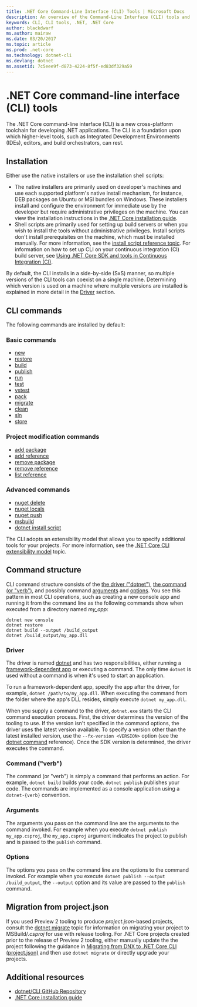 ```yaml
---
title: .NET Core Command-Line Interface (CLI) Tools | Microsoft Docs
description: An overview of the Command-Line Interface (CLI) tools and features.
keywords: CLI, CLI tools, .NET, .NET Core
author: blackdwarf
ms.author: mairaw
ms.date: 03/20/2017
ms.topic: article
ms.prod: .net-core
ms.technology: dotnet-cli
ms.devlang: dotnet
ms.assetid: 7c5eee9f-d873-4224-8f5f-ed83df329a59
---
```


# .NET Core command-line interface (CLI) tools

The .NET Core command-line interface (CLI) is a new cross-platform toolchain for developing .NET applications. The CLI is a foundation upon which higher-level tools, such as Integrated Development Environments (IDEs), editors, and build orchestrators, can rest.

## Installation

Either use the native installers or use the installation shell scripts:

* The native installers are primarily used on developer's machines and use each supported platform's native install mechanism, for instance, DEB packages on Ubuntu or MSI bundles on Windows. These installers install and configure the environment for immediate use by the developer but require administrative privileges on the machine. You can view the installation instructions in the [.NET Core installation guide](https://aka.ms/dotnetcoregs).
* Shell scripts are primarily used for setting up build servers or when you wish to install the tools without administrative privileges. Install scripts don't install prerequisites on the machine, which must be installed manually. For more information, see the [install script reference topic](dotnet-install-script.md). For information on how to set up CLI on your continuous integration (CI) build server, see [Using .NET Core SDK and tools in Continuous Integration (CI)](using-ci-with-cli.md).

By default, the CLI installs in a side-by-side (SxS) manner, so multiple versions of the CLI tools can coexist on a single machine. Determining which version is used on a machine where multiple versions are installed is explained in more detail in the [Driver](#driver) section.

## CLI commands

The following commands are installed by default:

### Basic commands

* [new](dotnet-new.md)
* [restore](dotnet-restore.md)
* [build](dotnet-build.md)
* [publish](dotnet-publish.md)
* [run](dotnet-run.md)
* [test](dotnet-test.md)
* [vstest](dotnet-vstest.md)
* [pack](dotnet-pack.md)
* [migrate](dotnet-migrate.md)
* [clean](dotnet-clean.md)
* [sln](dotnet-sln.md)
* [store](dotnet-store.md)

### Project modification commands

* [add package](dotnet-add-package.md)
* [add reference](dotnet-add-reference.md)
* [remove package](dotnet-remove-package.md)
* [remove reference](dotnet-remove-reference.md)
* [list reference](dotnet-list-reference.md)

### Advanced commands

* [nuget delete](dotnet-nuget-delete.md)
* [nuget locals](dotnet-nuget-locals.md)
* [nuget push](dotnet-nuget-push.md)
* [msbuild](dotnet-msbuild.md)
* [dotnet install script](dotnet-install-script.md)

The CLI adopts an extensibility model that allows you to specify additional tools for your projects. For more information, see the [.NET Core CLI extensibility model](extensibility.md) topic.

## Command structure

CLI command structure consists of the [the driver ("dotnet")](#driver), [the command (or "verb")](#command-verb), and possibly command [arguments](#arguments) and [options](#options). You see this pattern in most CLI operations, such as creating a new console app and running it from the command line as the following commands show when executed from a directory named *my_app*:

```console
dotnet new console
dotnet restore
dotnet build --output /build_output
dotnet /build_output/my_app.dll
```

### Driver

The driver is named [dotnet](dotnet.md) and has two responsibilities, either running a [framework-dependent app](../app-types.md) or executing a command. The only time `dotnet` is used without a command is when it's used to start an application.

To run a framework-dependent app, specify the app after the driver, for example, `dotnet /path/to/my_app.dll`. When executing the command from the folder where the app's DLL resides, simply execute `dotnet my_app.dll`.

When you supply a command to the driver, `dotnet.exe` starts the CLI command execution process. First, the driver determines the version of the tooling to use. If the version isn't specified in the command options, the driver uses the latest version available. To specify a version other than the latest installed version, use the `--fx-version <VERSION>` option (see the [dotnet command](dotnet.md) reference). Once the SDK version is determined, the driver executes the command.

### Command ("verb")

The command (or "verb") is simply a command that performs an action. For example, `dotnet build` builds your code. `dotnet publish` publishes your code. The commands are implemented as a console application using a `dotnet-{verb}` convention. 

### Arguments

The arguments you pass on the command line are the arguments to the command invoked. For example when you execute `dotnet publish my_app.csproj`, the `my_app.csproj` argument indicates the project to publish and is passed to the `publish` command.

### Options

The options you pass on the command line are the options to the command invoked. For example when you execute `dotnet publish --output /build_output`, the `--output` option and its value are passed to the `publish` command. 

## Migration from project.json

If you used Preview 2 tooling to produce *project.json*-based projects, consult the [dotnet migrate](dotnet-migrate.md) topic for information on migrating your project to MSBuild/*.csproj* for use with release tooling. For .NET Core projects created prior to the release of Preview 2 tooling, either manually update the the project following the guidance in [Migrating from DNX to .NET Core CLI (project.json)](../migration/from-dnx.md) and then use `dotnet migrate` or directly upgrade your projects.

## Additional resources

* [dotnet/CLI GitHub Repository](https://github.com/dotnet/cli/)
* [.NET Core installation guide](https://aka.ms/dotnetcoregs/)
